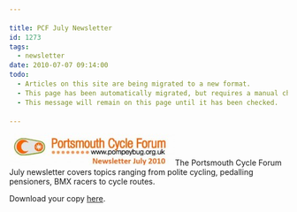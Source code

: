 ```yaml
---

title: PCF July Newsletter
id: 1273
tags:
  - newsletter
date: 2010-07-07 09:14:00
todo:
  - Articles on this site are being migrated to a new format.
  - This page has been automatically migrated, but requires a manual check-&-tune to ensure the format and links all work as expected.
  - This message will remain on this page until it has been checked.

---
```


[![](/public/assets/PCF-Newsletter-July-2010a-500-300x59.jpg "PCF Newsletter July 2010")](/assets/PCF-Newsletter-July-2010.pdf)The Portsmouth Cycle Forum July newsletter covers topics ranging from polite cycling, pedalling pensioners, BMX racers to cycle routes.

Download your copy [here](/public/assets/PCF-Newsletter-July-2010.pdf).